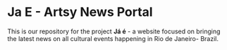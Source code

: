 # Ja E - Artsy News Portal

This is our repository for the project **Já é** - a website focused on bringing the latest news on all cultural events happening in Rio de Janeiro- Brazil.

